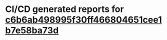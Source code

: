 # CI/CD generated reports for [c6b6ab498995f30ff466804651cee1b7e58ba73d](https://github.com/hydephp/develop/commit/c6b6ab498995f30ff466804651cee1b7e58ba73d)

